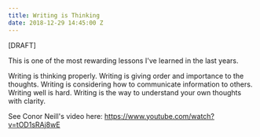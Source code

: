 ```yaml
---
title: Writing is Thinking
date: 2018-12-29 14:45:00 Z
---
```


[DRAFT]

This is one of the most rewarding lessons I've learned in the last years.

Writing is thinking properly.
Writing is giving order and importance to the thoughts.
Writing is considering how to communicate information to others.
Writing well is hard.
Writing is the way to understand your own thoughts with clarity.

See Conor Neill's video here: https://www.youtube.com/watch?v=tOD1sRAj8wE